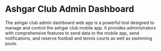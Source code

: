 # Ashgar Club Admin Dashboard

The ashgar club admin dashboard web app is a powerful tool designed to manage and control the ashgar club mobile app. It provides administrators with comprehensive features to send data to the mobile app, send notifications, and reserve football and tennis courts as well as swimming pools.
 
